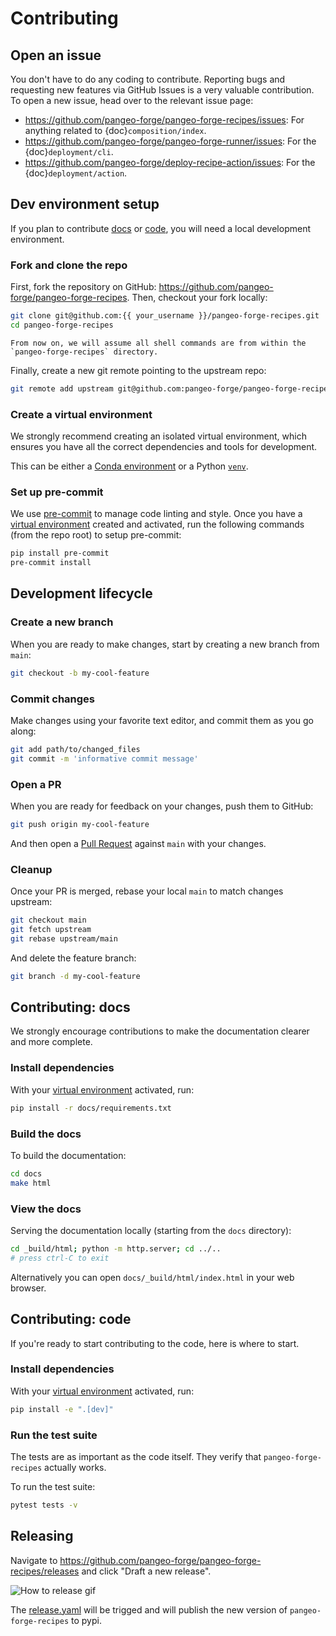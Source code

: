 # Contributing

## Open an issue

You don't have to do any coding to contribute.
Reporting bugs and requesting new features via GitHub Issues is a very valuable contribution.
To open a new issue, head over to the relevant issue page:

- <https://github.com/pangeo-forge/pangeo-forge-recipes/issues>:
  For anything related to {doc}`composition/index`.
- <https://github.com/pangeo-forge/pangeo-forge-runner/issues>:
  For the {doc}`deployment/cli`.
- <https://github.com/pangeo-forge/deploy-recipe-action/issues>:
  For the {doc}`deployment/action`.

## Dev environment setup

If you plan to contribute [docs](#contributing-docs) or [code](#contributing-code),
you will need a local development environment.

### Fork and clone the repo

First, fork the repository on GitHub: <https://github.com/pangeo-forge/pangeo-forge-recipes>.
Then, checkout your fork locally:

```bash
git clone git@github.com:{{ your_username }}/pangeo-forge-recipes.git
cd pangeo-forge-recipes
```

```{note}
From now on, we will assume all shell commands are from within the
`pangeo-forge-recipes` directory.
```

Finally, create a new git remote pointing to the upstream repo:

```bash
git remote add upstream git@github.com:pangeo-forge/pangeo-forge-recipes.git
```

### Create a virtual environment

We strongly recommend creating an isolated virtual environment,
which ensures you have all the correct dependencies and tools for development.

This can be either a
[Conda environment](https://docs.conda.io/projects/conda/en/latest/user-guide/tasks/manage-environments.html)
or a Python [`venv`](https://docs.python.org/3/library/venv.html).

### Set up pre-commit

We use [pre-commit](https://pre-commit.com/) to manage code linting and style.
Once you have a [virtual environment](#create-a-virtual-environment) created and activated,
run the following commands (from the repo root) to setup pre-commit:

```bash
pip install pre-commit
pre-commit install
```

## Development lifecycle

### Create a new branch

When you are ready to make changes, start by creating a new branch from `main`:

```bash
git checkout -b my-cool-feature
```

### Commit changes

Make changes using your favorite text editor, and commit them as you go along:

```bash
git add path/to/changed_files
git commit -m 'informative commit message'
```

### Open a PR

When you are ready for feedback on your changes, push them to GitHub:

```bash
git push origin my-cool-feature
```

And then open a [Pull Request](https://github.com/pangeo-forge/pangeo-forge-recipes/pulls)
against `main` with your changes.

### Cleanup

Once your PR is merged, rebase your local `main` to match changes upstream:

```bash
git checkout main
git fetch upstream
git rebase upstream/main
```

And delete the feature branch:

```bash
git branch -d my-cool-feature
```

## Contributing: docs

We strongly encourage contributions to make the documentation clearer and more complete.

### Install dependencies

With your [virtual environment](#create-a-virtual-environment) activated, run:

```bash
pip install -r docs/requirements.txt
```

### Build the docs

To build the documentation:

```bash
cd docs
make html
```

### View the docs

Serving the documentation locally (starting from the `docs` directory):

```bash
cd _build/html; python -m http.server; cd ../..
# press ctrl-C to exit
```

Alternatively you can open `docs/_build/html/index.html` in your web browser.

## Contributing: code

If you're ready to start contributing to the code, here is where to start.

### Install dependencies

With your [virtual environment](#create-a-virtual-environment) activated, run:

```bash
pip install -e ".[dev]"
```

### Run the test suite

The tests are as important as the code itself.
They verify that `pangeo-forge-recipes` actually works.

To run the test suite:

```bash
pytest tests -v
```

## Releasing

Navigate to <https://github.com/pangeo-forge/pangeo-forge-recipes/releases> and click "Draft a new release".

![How to release gif](https://github.com/pangeo-forge/pangeo-forge-recipes/assets/15016780/c6132967-4f6d-49d9-96eb-48a687130f97)

The [release.yaml](https://github.com/pangeo-forge/pangeo-forge-recipes/blob/main/.github/workflows/release.yaml) will be trigged and will publish the new version of `pangeo-forge-recipes` to pypi.
